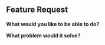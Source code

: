 ## Feature Request

**What would you like to be able to do?**
<!-- Provide a description of the change or addition you are proposing -->

**What problem would it solve?**
<!-- Knowing why can help us prioritise and possibly provide simplier alternatives -->
